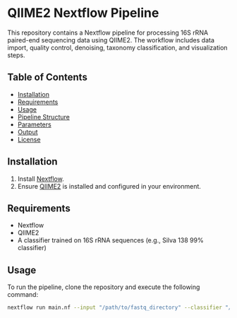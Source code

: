 
# QIIME2 Nextflow Pipeline

This repository contains a Nextflow pipeline for processing 16S rRNA paired-end sequencing data using QIIME2. The workflow includes data import, quality control, denoising, taxonomy classification, and visualization steps.

## Table of Contents
- [Installation](#installation)
- [Requirements](#requirements)
- [Usage](#usage)
- [Pipeline Structure](#pipeline-structure)
- [Parameters](#parameters)
- [Output](#output)
- [License](#license)

## Installation

1. Install [Nextflow](https://www.nextflow.io/docs/latest/getstarted.html).
2. Ensure [QIIME2](https://docs.qiime2.org) is installed and configured in your environment.

## Requirements

- Nextflow
- QIIME2
- A classifier trained on 16S rRNA sequences (e.g., Silva 138 99% classifier)

## Usage

To run the pipeline, clone the repository and execute the following command:

```bash
nextflow run main.nf --input "/path/to/fastq_directory" --classifier "/path/to/classifier.qza" --metadata "/path/to/metadata.tsv" --trunc_len_f <forward_read_length> --trunc_len_r <reverse_read_length>
